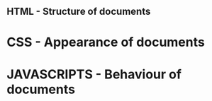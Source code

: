 ## HTML - Structure of documents

# CSS - Appearance of documents
 
# JAVASCRIPTS - Behaviour of documents